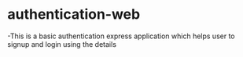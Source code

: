 # authentication-web


-This is a basic authentication express application which helps user to signup and login using the details 

